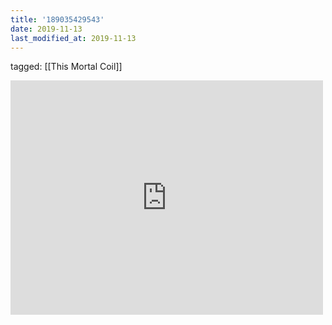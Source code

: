 ```yaml
---
title: '189035429543'
date: 2019-11-13
last_modified_at: 2019-11-13
---
```

tagged: [[This Mortal Coil]]
<iframe allow="accelerometer; autoplay; clipboard-write; encrypted-media; gyroscope; picture-in-picture" allowfullscreen="" frameborder="0" height="375" id="youtube_iframe" src="https://www.youtube.com/embed/WByGMjdejD4?feature=oembed&amp;enablejsapi=1&amp;origin=https://safe.txmblr.com&amp;wmode=opaque" width="500"></iframe>